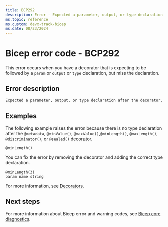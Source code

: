 ```yaml
---
title: BCP292
description: Error - Expected a parameter, output, or type declaration after the decorator.
ms.topic: reference
ms.custom: devx-track-bicep
ms.date: 08/23/2024
---
```


# Bicep error code - BCP292

This error occurs when you have a decorator that is expecting to be followed by a `param` or `output` or `type` declaration, but miss the declaration.

## Error description

`Expected a parameter, output, or type declaration after the decorator.`

## Examples

The following example raises the error because there is no type declaration after the `@metadata`, `@minValue()`, `@maxValue()`,`@minLength()`, `@maxLength()`, `@discriminator()`, or `@sealed()` decorator.

```bicep
@minLength()
```

You can fix the error by removing the decorator and adding the correct type declaration.  

```bicep
@minLength(3)
param name string
```

For more information, see [Decorators](../file.md#decorators).

## Next steps

For more information about Bicep error and warning codes, see [Bicep core diagnostics](../bicep-core-diagnostics.md).
